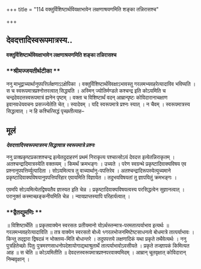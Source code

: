 +++
title = "114 वक्तुर्विशिष्टार्थविवक्षाभावेन लक्षणाश्रयणमिति शङ्का तन्निरासश्च"

+++


## देवदत्तादिस्वरूपमात्रस्य..

**वक्तुर्विशिष्टार्थविवक्षाभावेन लक्षणाश्रयणमिति शङ्का तन्निरासश्च**

### **श्रीमज्जयतीर्थटीका **

ननु माभूद्वाच्यार्थानुपपत्तिर्लक्षणाऽऽक्षेपिका । वक्तुर्विशिष्टार्थविवक्षाऽभावस्तु गरलमभ्यवहरेत्यादाविव भविष्यति । स च स्वरूपमात्रप्रश्नोत्तरत्वात् सिद्ध्यति । अस्मिन् ज्योतिर्मण्डले कश्चन्द्र इति कोऽयमिति च चन्द्रदेवदत्तस्वरूपमात्रं ह्यनेन पृष्टम् । वक्ता च विशिष्टार्थं वदन् आम्रान्पृष्टः कोविदारानाचक्षाण इवानवधेयवचनः प्रसज्ज्येतेति चेत् । स्यादेवम् । यदि स्वरूपमात्रे प्रश्नः स्यात् । न चैवम् । स्वरूपमात्रस्य सिद्धत्वात् । न हि कश्चित्सिद्धं पृच्छतीत्याह–

## **मूलं**

***देवदत्तादिस्वरूपमात्रस्य सिद्धत्वान्न स्वरूपमात्रे प्रश्नः***

ननु प्राक्प्रकृष्टप्रकाशश्चन्द्र इत्येतदुदाहरणं प्रथमं निराकृत्य पश्चात्सोऽयं देवदत्त इत्येतन्निराकृतम् । अतश्चन्द्रादिमात्रस्येति वक्तव्यम् । किमर्थं क्रमभङ्गः । उच्यते । परेण स्वग्रन्थे प्रकृष्टादिवाक्यविषय एव प्रश्नानुपपत्तिर्व्युत्पादिता । सोऽयमित्यत्र तु वाच्यार्थानु-पपत्तिरेव । अतश्चन्द्रादिरूपस्येत्युच्यमाने प्रकृष्टादिवाक्यविषयानुपपत्तिपरिहार एवायमिति विज्ञायेत । तदुभयविषयतां तु ज्ञापयितुं क्रमभङ्गः ।

एवमपि सोऽयमित्येतद्विषयतैव ज्ञास्यत इति चेन्न । प्रकृष्टादिवाक्यविषयत्वस्य परसिद्धत्वेन सुज्ञानत्वात् । परानुक्तं कस्माच्छङ्कनीयमिति चेन्न । न्यायप्राप्तस्यापि परिहार्यत्वात् ।

### **द्वैतद्युमणिः **

॥ विशिष्टार्थेति ॥ प्रकृतवाक्येन स्वरसतः प्रतीयमानो योऽर्थस्तन्मात्र-परमतात्पर्याभाव इत्यर्थः ॥ गरलमभ्यवहरेत्यादाविति ॥ तत्र वाक्येन स्वरसतो बोध्ये १गरलभोजनमिष्टेष्टसाधनत्वे बोधमात्रे तात्पर्याभावः । किन्तु तद्द्वारा द्विषदन्नं न भोक्तव्य-मिति बोधान्तरे । तदुपपत्तये लक्षणादिकं यथा प्रकृते तथैवेत्यर्थः । ननु पुत्रहितेच्छोः पितुः पुत्रमरणसाधनोपदेशायोगाद्यथाश्रुतार्थे तात्पर्याभावोऽवसीयते । प्रकृते तज्ज्ञापकं किमित्यत आह ॥ स चेति ॥ कोऽयमितीति ॥ देवदत्तस्वरूपमात्रप्रश्नपरवाक्यमिदम् । आम्रान् चूतवृक्षात् कोविदारान् निम्बवृक्षान् ।

